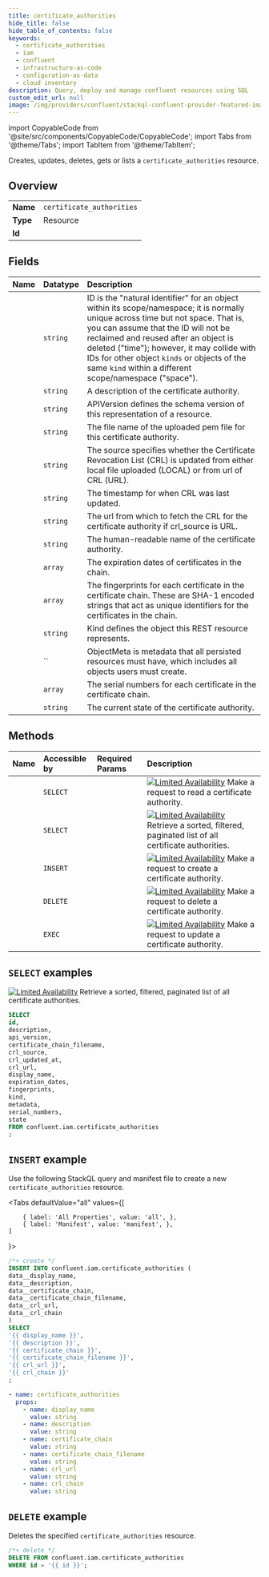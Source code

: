 ```yaml
---
title: certificate_authorities
hide_title: false
hide_table_of_contents: false
keywords:
  - certificate_authorities
  - iam
  - confluent
  - infrastructure-as-code
  - configuration-as-data
  - cloud inventory
description: Query, deploy and manage confluent resources using SQL
custom_edit_url: null
image: /img/providers/confluent/stackql-confluent-provider-featured-image.png
---
```


import CopyableCode from '@site/src/components/CopyableCode/CopyableCode';
import Tabs from '@theme/Tabs';
import TabItem from '@theme/TabItem';

Creates, updates, deletes, gets or lists a <code>certificate_authorities</code> resource.

## Overview
<table><tbody>
<tr><td><b>Name</b></td><td><code>certificate_authorities</code></td></tr>
<tr><td><b>Type</b></td><td>Resource</td></tr>
<tr><td><b>Id</b></td><td><CopyableCode code="confluent.iam.certificate_authorities" /></td></tr>
</tbody></table>

## Fields
| Name | Datatype | Description |
|:-----|:---------|:------------|
| <CopyableCode code="id" /> | `string` | ID is the "natural identifier" for an object within its scope/namespace; it is normally unique across time but not space. That is, you can assume that the ID will not be reclaimed and reused after an object is deleted ("time"); however, it may collide with IDs for other object `kinds` or objects of the same `kind` within a different scope/namespace ("space"). |
| <CopyableCode code="description" /> | `string` | A description of the certificate authority. |
| <CopyableCode code="api_version" /> | `string` | APIVersion defines the schema version of this representation of a resource. |
| <CopyableCode code="certificate_chain_filename" /> | `string` | The file name of the uploaded pem file for this certificate authority. |
| <CopyableCode code="crl_source" /> | `string` | The source specifies whether the Certificate Revocation List (CRL) is updated from either local file uploaded (LOCAL) or from url of CRL (URL). |
| <CopyableCode code="crl_updated_at" /> | `string` | The timestamp for when CRL was last updated. |
| <CopyableCode code="crl_url" /> | `string` | The url from which to fetch the CRL for the certificate authority if crl_source is URL. |
| <CopyableCode code="display_name" /> | `string` | The human-readable name of the certificate authority. |
| <CopyableCode code="expiration_dates" /> | `array` | The expiration dates of certificates in the chain. |
| <CopyableCode code="fingerprints" /> | `array` | The fingerprints for each certificate in the certificate chain. These are SHA-1 encoded strings that act as unique identifiers for the certificates in the chain. |
| <CopyableCode code="kind" /> | `string` | Kind defines the object this REST resource represents. |
| <CopyableCode code="metadata" /> | `` | ObjectMeta is metadata that all persisted resources must have, which includes all objects users must create. |
| <CopyableCode code="serial_numbers" /> | `array` | The serial numbers for each certificate in the certificate chain. |
| <CopyableCode code="state" /> | `string` | The current state of the certificate authority. |

## Methods
| Name | Accessible by | Required Params | Description |
|:-----|:--------------|:----------------|:------------|
| <CopyableCode code="get_iam_v2certificate_authority" /> | `SELECT` | <CopyableCode code="id" /> | [![Limited Availability](https://img.shields.io/badge/Lifecycle%20Stage-Limited%20Availability-%2345c6e8)](#section/Versioning/API-Lifecycle-Policy) Make a request to read a certificate authority. |
| <CopyableCode code="list_iam_v2certificate_authorities" /> | `SELECT` | <CopyableCode code="" /> | [![Limited Availability](https://img.shields.io/badge/Lifecycle%20Stage-Limited%20Availability-%2345c6e8)](#section/Versioning/API-Lifecycle-Policy) Retrieve a sorted, filtered, paginated list of all certificate authorities. |
| <CopyableCode code="create_iam_v2certificate_authority" /> | `INSERT` | <CopyableCode code="" /> | [![Limited Availability](https://img.shields.io/badge/Lifecycle%20Stage-Limited%20Availability-%2345c6e8)](#section/Versioning/API-Lifecycle-Policy) Make a request to create a certificate authority. |
| <CopyableCode code="delete_iam_v2certificate_authority" /> | `DELETE` | <CopyableCode code="id" /> | [![Limited Availability](https://img.shields.io/badge/Lifecycle%20Stage-Limited%20Availability-%2345c6e8)](#section/Versioning/API-Lifecycle-Policy) Make a request to delete a certificate authority. |
| <CopyableCode code="update_iam_v2certificate_authority" /> | `EXEC` | <CopyableCode code="id" /> | [![Limited Availability](https://img.shields.io/badge/Lifecycle%20Stage-Limited%20Availability-%2345c6e8)](#section/Versioning/API-Lifecycle-Policy) Make a request to update a certificate authority. |

## `SELECT` examples

[![Limited Availability](https://img.shields.io/badge/Lifecycle%20Stage-Limited%20Availability-%2345c6e8)](#section/Versioning/API-Lifecycle-Policy) Retrieve a sorted, filtered, paginated list of all certificate authorities.


```sql
SELECT
id,
description,
api_version,
certificate_chain_filename,
crl_source,
crl_updated_at,
crl_url,
display_name,
expiration_dates,
fingerprints,
kind,
metadata,
serial_numbers,
state
FROM confluent.iam.certificate_authorities
;
```
## `INSERT` example

Use the following StackQL query and manifest file to create a new <code>certificate_authorities</code> resource.

<Tabs
    defaultValue="all"
    values={[
        
        { label: 'All Properties', value: 'all', },
        { label: 'Manifest', value: 'manifest', },
    ]
}>
<TabItem value="all">

```sql
/*+ create */
INSERT INTO confluent.iam.certificate_authorities (
data__display_name,
data__description,
data__certificate_chain,
data__certificate_chain_filename,
data__crl_url,
data__crl_chain
)
SELECT 
'{{ display_name }}',
'{{ description }}',
'{{ certificate_chain }}',
'{{ certificate_chain_filename }}',
'{{ crl_url }}',
'{{ crl_chain }}'
;
```
</TabItem>

<TabItem value="manifest">

```yaml
- name: certificate_authorities
  props:
    - name: display_name
      value: string
    - name: description
      value: string
    - name: certificate_chain
      value: string
    - name: certificate_chain_filename
      value: string
    - name: crl_url
      value: string
    - name: crl_chain
      value: string

```
</TabItem>
</Tabs>

## `DELETE` example

Deletes the specified <code>certificate_authorities</code> resource.

```sql
/*+ delete */
DELETE FROM confluent.iam.certificate_authorities
WHERE id = '{{ id }}';
```
